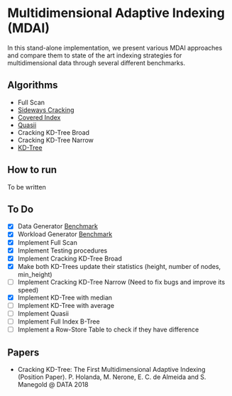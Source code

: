 # Multidimensional Adaptive Indexing (MDAI)

In this stand-alone implementation, we present various MDAI approaches and compare them to state of the art indexing strategies for multidimensional data through several different benchmarks.

## Algorithms

<!-- * [Vectorized Predicated Scans](https://pdfs.semanticscholar.org/2e84/4872e32a4a4e94e229a9a9e70ac47d710252.pdf) -->
* Full Scan
* [Sideways Cracking](http://delivery.acm.org/10.1145/1560000/1559878/p297-idreos.pdf)
* [Covered Index](http://delivery.acm.org/10.1145/2740000/2732229/p97-schuhknecht.pdf)
* [Quasii](https://openproceedings.org/2018/conf/edbt/paper-153.pdf)
* Cracking KD-Tree Broad
* Cracking KD-Tree Narrow
* [KD-Tree](http://delivery.acm.org/10.1145/370000/361007/p509-bentley.pdf)

## How to run

To be written

## To Do

* [X] Data Generator [Benchmark](https://www2.informatik.hu-berlin.de/~sprengsz/mdrq/#gmrqb)
* [X] Workload Generator [Benchmark](https://www2.informatik.hu-berlin.de/~sprengsz/mdrq/#gmrqb)
* [X] Implement Full Scan
* [X] Implement Testing procedures
* [X] Implement Cracking KD-Tree Broad
* [X] Make both KD-Trees update their statistics (height, number of nodes, min_height)
* [ ] Implement Cracking KD-Tree Narrow (Need to fix bugs and improve its speed)
* [X] Implement KD-Tree with median
* [ ] Implement KD-Tree with average
* [ ] Implement Quasii
* [ ] Implement Full Index B-Tree
* [ ] Implement a Row-Store Table to check if they have difference

## Papers

* Cracking KD-Tree: The First Multidimensional Adaptive Indexing (Position Paper). P. Holanda, M. Nerone, E. C. de Almeida and S. Manegold @ DATA 2018
